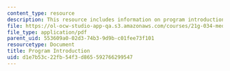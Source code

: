 ```yaml
---
content_type: resource
description: This resource includes information on program introduction.
file: https://ol-ocw-studio-app-qa.s3.amazonaws.com/courses/21g-034-media-education-and-the-marketplace-fall-2005/d1e7b53c22fb54f3d865592766299547_MIT21G_034F05_ireact.pdf
file_type: application/pdf
parent_uid: 553609a0-02d3-74b3-9d9b-c01fee73f101
resourcetype: Document
title: Program Introduction
uid: d1e7b53c-22fb-54f3-d865-592766299547
---
```

